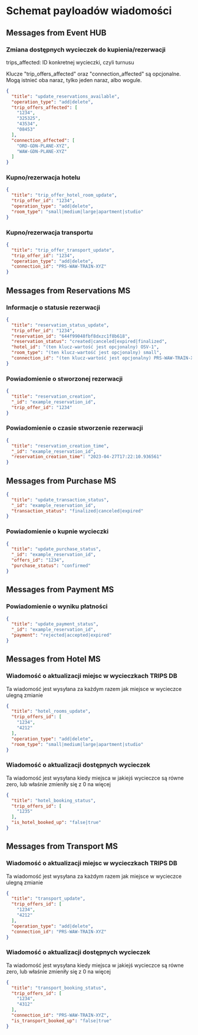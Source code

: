 # Schemat payloadów wiadomości

## Messages from **Event HUB**

### Zmiana dostępnych wycieczek do kupienia/rezerwacji

trips_affected: ID konkretnej wycieczki, czyli turnusu

Klucze "trip_offers_affected" oraz "connection_affected" są opcjonalne. Mogą istnieć oba naraz, tylko jeden naraz, albo
wogule.

```json
{
  "title": "update_reservations_available",
  "operation_type": "add|delete",
  "trip_offers_affected": [
    "1234",
    "325325",
    "43534",
    "08453"
  ],
  "connection_affected": [
    "ORD-GDN-PLANE-XYZ",
    "WAW-GDN-PLANE-XYZ"
  ]
}
```

### Kupno/rezerwacja hotelu

```json
{
  "title": "trip_offer_hotel_room_update",
  "trip_offer_id": "1234",
  "operation_type": "add|delete",
  "room_type": "small|medium|large|apartment|studio"
}
```

### Kupno/rezerwacja transportu

```json
{
  "title": "trip_offer_transport_update",
  "trip_offer_id": "1234",
  "operation_type": "add|delete",
  "connection_id": "PRS-WAW-TRAIN-XYZ"
}
```

## Messages from **Reservations MS**

### Informacje o statusie rezerwacji

```json
{
  "title": "reservation_status_update",
  "trip_offer_id": "1234",
  "reservation_id": "644f99048fbf8dxzc1f8b618",
  "reservation_status": "created|canceled|expired|finalized",
  "hotel_id": "(ten klucz-wartość jest opcjonalny) OSV-1",
  "room_type": "(ten klucz-wartość jest opcjonalny) small",
  "connection_id": "(ten klucz-wartość jest opcjonalny) PRS-WAW-TRAIN-XYZ"
}
```

### Powiadomienie o stworzonej rezerwacji

```json
{
  "title": "reservation_creation",
  "_id": "example_reservation_id",
  "trip_offer_id": "1234"
}
```

### Powiadomienie o czasie stworzenie rezerwacji

```json
{
  "title": "reservation_creation_time",
  "_id": "example_reservation_id",
  "reservation_creation_time": "2023-04-27T17:22:10.936561"
}
```

## Messages from **Purchase MS**

```json
{
  "title": "update_transaction_status",
  "_id": "example_reservation_id",
  "transaction_status": "finalized|canceled|expired"
}
```

### Powiadomienie o kupnie wycieczki

```json
{
  "title": "update_purchase_status",
  "_id": "example_reservation_id",
  "offers_id": "1234",
  "purchase_status": "confirmed"
}
```

## Messages from **Payment MS**

### Powiadomienie o wyniku płatności

```json
{
  "title": "update_payment_status",
  "_id": "example_reservation_id",
  "payment": "rejected|accepted|expired"
}
```

## Messages from **Hotel MS**

### Wiadomość o aktualizacji miejsc w wycieczkach TRIPS DB

Ta wiadomość jest wysyłana za każdym razem jak miejsce w wycieczce ulegną zmianie

```json
{
  "title": "hotel_rooms_update",
  "trip_offers_id": [
    "1234",
    "4212"
  ],
  "operation_type": "add|delete",
  "room_type": "small|medium|large|apartment|studio"
}
```

### Wiadomość o aktualizacji dostępnych wycieczek

Ta wiadomość jest wysyłana kiedy miejsca w jakiejś wycieczce są równe zero, lub właśnie zmieniły się z 0 na więcej

```json
{
  "title": "hotel_booking_status",
  "trip_offers_id": [
    "1235"
  ],
  "is_hotel_booked_up": "false|true"
}
```

## Messages from **Transport MS**

### Wiadomość o aktualizacji miejsc w wycieczkach TRIPS DB

Ta wiadomość jest wysyłana za każdym razem jak miejsce w wycieczce ulegną zmianie

```json
{
  "title": "transport_update",
  "trip_offers_id": [
    "1234",
    "4212"
  ],
  "operation_type": "add|delete",
  "connection_id": "PRS-WAW-TRAIN-XYZ"
}
```

### Wiadomość o aktualizacji dostępnych wycieczek

Ta wiadomość jest wysyłana kiedy miejsca w jakiejś wycieczce są równe zero, lub właśnie zmieniły się z 0 na więcej

```json
{
  "title": "transport_booking_status",
  "trip_offers_id": [
    "1234",
    "4312"
  ],
  "connection_id": "PRS-WAW-TRAIN-XYZ",
  "is_transport_booked_up": "false|true"
}
```
